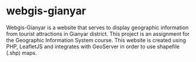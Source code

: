 # webgis-gianyar
Webgis-Gianyar is a website that serves to display geographic information from tourist attractions in Gianyar district. This project is an assignment for the Geographic Information System course. This website is created using PHP, LeafletJS and integrates with GeoServer in order to use shapefile (.shp) maps.
